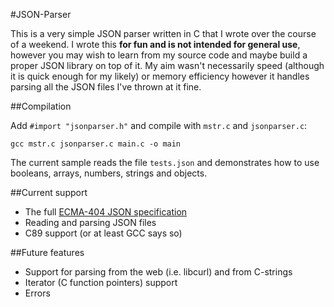 #JSON-Parser

This is a very simple JSON parser written in C that I wrote over the course of a weekend. I wrote this **for fun and is not intended for general use**, however you may wish to learn from my source code and maybe build a proper JSON library on top of it. My aim wasn't necessarily speed (although it is quick enough for my likely) or memory efficiency however it handles parsing all the JSON files I've thrown at it fine.

##Compilation

Add `#import "jsonparser.h"` and compile with `mstr.c` and `jsonparser.c`:

    gcc mstr.c jsonparser.c main.c -o main

The current sample reads the file `tests.json` and demonstrates how to use booleans, arrays, numbers, strings and objects.

##Current support
* The full [ECMA-404 JSON specification](www.ecma-international.org/publications/files/ECMA-ST/ECMA-404.pdf)
* Reading and parsing JSON files
* C89 support (or at least GCC says so)

##Future features
* Support for parsing from the web (i.e. libcurl) and from C-strings
* Iterator (C function pointers) support
* Errors